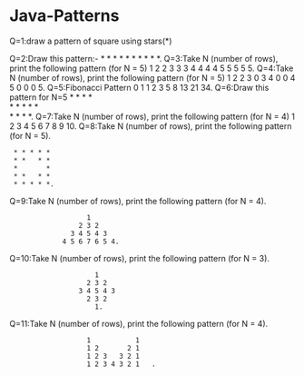 # Java-Patterns
Q=1:draw a pattern of square using stars(*)

Q=2:Draw this pattern:-
                *
                * *
                * * *
                * * * *.
Q=3:Take N (number of rows), print the following pattern (for N = 5)
                   1
                   2 2
                   3 3 3
                   4 4 4 4
                   5 5 5 5 5.
Q=4:Take N (number of rows), print the following pattern (for N = 5)
                  1
                  2 2
                  3 0 3
                  4 0 0 4
                  5 0 0 0 5.
Q=5:Fibonacci Pattern
                     0
                     1 1
                     2 3 5
                   8 13 21 34.
Q=6:Draw this pattern for N=5
                        *
                     *  *  *  
                  *  *  *  *  *  
                     *  *  *
                        *.
Q=7:Take N (number of rows), print the following pattern (for N = 4)
                     1
                     2 3
                     4 5 6
                     7 8 9 10.
Q=8:Take N (number of rows), print the following pattern (for N = 5).

     * * * * *
     * *   * *
     *       *
     * *   * *
     * * * * *.
 Q=9:Take N (number of rows), print the following pattern (for N = 4).

                       1 
                     2 3 2
                   3 4 5 4 3
                 4 5 6 7 6 5 4.    
 Q=10:Take N (number of rows), print the following pattern (for N = 3).

                         1
                       2 3 2
                     3 4 5 4 3
                       2 3 2
                         1.
 Q=11:Take N (number of rows), print the following pattern (for N = 4).

                       1           1
                       1 2       2 1  
                       1 2 3   3 2 1
                       1 2 3 4 3 2 1   .
